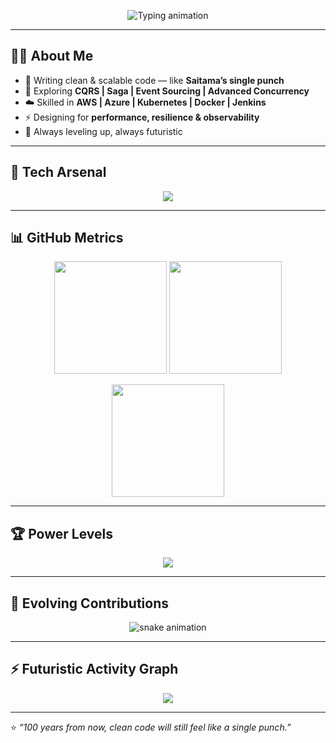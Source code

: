 <!-- Futuristic Typing Header -->
<p align="center">
  <img src="https://readme-typing-svg.demolab.com?font=Orbitron&size=32&duration=4000&pause=500&color=FACC15&center=true&vCenter=true&width=800&lines=⚡+Anshumansingh+Rajput;🚀+Java+Full+Stack+Developer;☁️+Cloud+%7C+Microservices+%7C+System+Design;👊+Code+So+Strong+It+Feels+Like+One+Punch" alt="Typing animation" />
</p>

---

## 👨‍💻 About Me  

- 👊 Writing clean & scalable code — like **Saitama’s single punch**  
- 🌱 Exploring **CQRS | Saga | Event Sourcing | Advanced Concurrency**  
- ☁️ Skilled in **AWS | Azure | Kubernetes | Docker | Jenkins**  
- ⚡ Designing for **performance, resilience & observability**  
- 🧠 Always leveling up, always futuristic  

---

## 🌌 Tech Arsenal  

<p align="center">
  <img src="https://skillicons.dev/icons?i=java,spring,react,angular,ts,js,html,css,tailwind,aws,azure,kubernetes,docker,jenkins,mysql,postgresql,redis,kafka,git,github&theme=light" />
</p>

---

## 📊 GitHub Metrics  

<p align="center">
  <img src="https://github-readme-stats.vercel.app/api?username=anshuman881&show_icons=true&theme=tokyonight&hide_border=true&icon_color=FACC15&title_color=FACC15" height="180" />
  <img src="https://streak-stats.demolab.com?user=anshuman881&theme=tokyonight&hide_border=true&ring=FACC15&fire=FF4500&currStreakLabel=FACC15" height="180" />
</p>

<p align="center">
  <img src="https://github-readme-stats.vercel.app/api/top-langs/?username=anshuman881&layout=compact&theme=tokyonight&hide_border=true&title_color=FACC15" height="180" />
</p>

---

## 🏆 Power Levels  

<p align="center">
  <img src="https://github-profile-trophy.vercel.app/?username=anshuman881&theme=radical&no-frame=true&margin-w=8&margin-h=8" />
</p>

---

## 🐍 Evolving Contributions  

<p align="center">
  <img src="https://raw.githubusercontent.com/anshuman881/anshuman881/output/github-contribution-grid-snake.svg" alt="snake animation"/>
</p>

---

## ⚡ Futuristic Activity Graph  

<p align="center">
  <img src="https://github-readme-activity-graph.vercel.app/graph?username=anshuman881&theme=react-dark&hide_border=true&bg_color=0D1117&color=FACC15&line=FF4500&point=FFFFFF" />
</p>

---

⭐ *“100 years from now, clean code will still feel like a single punch.”*  
